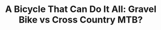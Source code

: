 ---
layout: community
category: community
title: "A Bicycle That Can Do It All: Gravel Bike vs Cross Country MTB?"
description: "Gravel or Cross Country MTB? What made you choose either over the other? I’m torn between both, and only want one bike to do it all. I’ll be riding mostly road, gravel tracks, farm tracks and a bicycle paths."
isTopLevel: false
isSingleLevel: false
isArticle: false
datePublished: 2022-06-22 07:20:00 +0300
dateModified: 2022-06-22 07:20:00 +0300
published: false
---